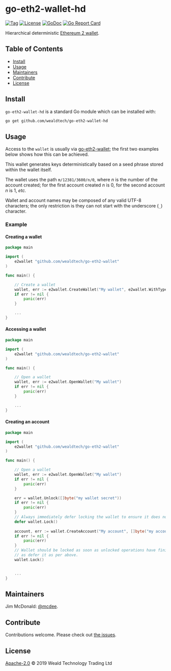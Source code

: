 # go-eth2-wallet-hd

[![Tag](https://img.shields.io/github/tag/wealdtech/go-eth2-wallet-hd.svg)](https://github.com/wealdtech/go-eth2-wallet-hd/releases/)
[![License](https://img.shields.io/github/license/wealdtech/go-eth2-wallet-hd.svg)](LICENSE)
[![GoDoc](https://godoc.org/github.com/wealdtech/go-eth2-wallet-hd?status.svg)](https://godoc.org/github.com/wealdtech/go-eth2-wallet-hd)
[![Go Report Card](https://goreportcard.com/badge/github.com/wealdtech/go-eth2-wallet-hd)](https://goreportcard.com/report/github.com/wealdtech/go-eth2-wallet-hd)

Hierarchical deterministic [Ethereum 2 wallet](https://github.com/wealdtech/go-eth2-wallet).


## Table of Contents

- [Install](#install)
- [Usage](#usage)
- [Maintainers](#maintainers)
- [Contribute](#contribute)
- [License](#license)

## Install

`go-eth2-wallet-hd` is a standard Go module which can be installed with:

```sh
go get github.com/wealdtech/go-eth2-wallet-hd
```

## Usage

Access to the `wallet` is usually via [go-eth2-wallet](https://github.com/wealdtech/go-eth2-wallet); the first two examples below shows how this can be achieved.

This wallet generates keys deterministically based on a seed phrase stored within the wallet itself.

The wallet uses the path `m/12381/3600/n/0`, where _n_ is the number of the account created; for the first account created _n_ is 0, for the second account _n_ is 1, _etc._

Wallet and account names may be composed of any valid UTF-8 characters; the only restriction is they can not start with the underscore (`_`) character.

### Example

#### Creating a wallet
```go
package main

import (
	e2wallet "github.com/wealdtech/go-eth2-wallet"
)

func main() {

    // Create a wallet
    wallet, err := e2wallet.CreateWallet("My wallet", e2wallet.WithType("hierarchical deterministic"), e2wallet.WithPassphrase([]byte("my wallet secret")))
    if err != nil {
        panic(err)
    }

    ...
}
```

#### Accessing a wallet
```go
package main

import (
	e2wallet "github.com/wealdtech/go-eth2-wallet"
)

func main() {

    // Open a wallet
    wallet, err := e2wallet.OpenWallet("My wallet")
    if err != nil {
        panic(err)
    }

    ...
}
```

#### Creating an account
```go
package main

import (
	e2wallet "github.com/wealdtech/go-eth2-wallet"
)

func main() {

    // Open a wallet
    wallet, err := e2wallet.OpenWallet("My wallet")
    if err != nil {
        panic(err)
    }

    err = wallet.Unlock([]byte("my wallet secret"))
    if err != nil {
        panic(err)
    }
    // Always immediately defer locking the wallet to ensure it does not remain unlocked outside of the function.
    defer wallet.Lock()
    
    account, err := wallet.CreateAccount("My account", []byte("my account secret"))
    if err != nil {
        panic(err)
    }
    // Wallet should be locked as soon as unlocked operations have finished; it is safe to explicitly call wallet.Lock() as well
    // as defer it as per above.
    wallet.Lock()


    ...
}
```

## Maintainers

Jim McDonald: [@mcdee](https://github.com/mcdee).

## Contribute

Contributions welcome. Please check out [the issues](https://github.com/wealdtech/go-eth2-wallet-hd/issues).

## License

[Apache-2.0](LICENSE) © 2019 Weald Technology Trading Ltd
